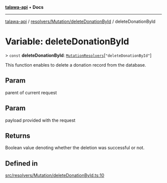 [**talawa-api**](../../../../README.md) • **Docs**

***

[talawa-api](../../../../modules.md) / [resolvers/Mutation/deleteDonationById](../README.md) / deleteDonationById

# Variable: deleteDonationById

\> `const` **deleteDonationById**: [`MutationResolvers`](../../../../types/generatedGraphQLTypes/type-aliases/MutationResolvers.md)\[`"deleteDonationById"`\]

This function enables to delete a donation record from the database.

## Param

parent of current request

## Param

payload provided with the request

## Returns

Boolean value denoting whether the deletion was successful or not.

## Defined in

[src/resolvers/Mutation/deleteDonationById.ts:10](https://github.com/PalisadoesFoundation/talawa-api/blob/bba5d82264abb62b9e358a3d3fe1af18a8a8f6e4/src/resolvers/Mutation/deleteDonationById.ts#L10)
